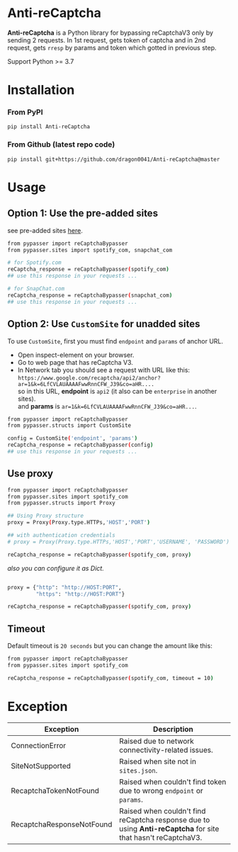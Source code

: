 # Anti-reCaptcha
**Anti-reCaptcha** is a Python library for bypassing reCaptchaV3 only by sending 2 requests. In 1st request, gets token of captcha and in 2nd request, gets `rresp` by params and token which gotted in previous step.

Support Python >= 3.7

# Installation
### From PyPI
```
pip install Anti-reCaptcha
```
### From Github (latest repo code)
```
pip install git+https://github.com/dragon0041/Anti-reCaptcha@master
```

# Usage
## **Option 1: Use the pre-added sites**
see pre-added sites [here](https://github.com/dragon0041/Anti-reCaptcha/blob/master/pypasser/sites.py).

```bash
from pypasser import reCaptchaBypasser
from pypasser.sites import spotify_com, snapchat_com

# for Spotify.com
reCaptcha_response = reCaptchaBypasser(spotify_com)
## use this response in your requests ...

# for SnapChat.com
reCaptcha_response = reCaptchaBypasser(snapchat_com)
## use this response in your requests ...

```

## **Option 2: Use `CustomSite` for unadded sites**
To use `CustomSite`, first you must find `endpoint` and `params` of anchor URL.
- Open inspect-element on your browser.
- Go to web page that has reCaptcha V3.
- In Network tab you should see a request with URL like this:\
 ```https://www.google.com/recaptcha/api2/anchor?ar=1&k=6LfCVLAUAAAAFwwRnnCFW_J39&co=aHR....```\
 so in this URL, **endpoint** is `api2` (it also can be `enterprise` in another sites).\
  and **params** is `ar=1&k=6LfCVLAUAAAAFwwRnnCFW_J39&co=aHR...`.


```bash
from pypasser import reCaptchaBypasser
from pypasser.structs import CustomSite

config = CustomSite('endpoint', 'params')
reCaptcha_response = reCaptchaBypasser(config)
## use this response in your requests ...
```

## **Use proxy**

```bash
from pypasser import reCaptchaBypasser
from pypasser.sites import spotify_com
from pypasser.structs import Proxy

## Using Proxy structure
proxy = Proxy(Proxy.type.HTTPs,'HOST','PORT')

## with authentication credentials
# proxy = Proxy(Proxy.type.HTTPs,'HOST','PORT','USERNAME', 'PASSWORD')

reCaptcha_response = reCaptchaBypasser(spotify_com, proxy)
```
_also you can configure it as Dict._


```BASH

proxy = {"http": "http://HOST:PORT",
         "https": "http://HOST:PORT"}

reCaptcha_response = reCaptchaBypasser(spotify_com, proxy)
```

## **Timeout**
Default timeout is `20 seconds` but you can change the amount like this:

```bash
from pypasser import reCaptchaBypasser
from pypasser.sites import spotify_com

reCaptcha_response = reCaptchaBypasser(spotify_com, timeout = 10)
```

# Exception
Exception | Description
----------|------------
ConnectionError | Raised due to network connectivity-related issues.
SiteNotSupported | Raised when site not in `sites.json`.
RecaptchaTokenNotFound | Raised when couldn't find token due to wrong `endpoint` or `params`.
RecaptchaResponseNotFound | Raised when couldn't find reCaptcha response due to using **Anti-reCaptcha** for site that hasn't reCaptchaV3.